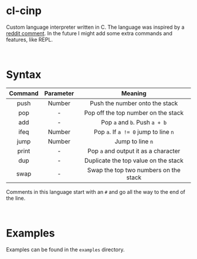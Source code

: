 # cl-cinp

Custom language interpreter written in C. The language was inspired by a [reddit comment](https://stackoverflow.com/questions/6887471/how-would-i-go-about-writing-an-interpreter-in-c). In the future I might add some extra commands and features, like REPL.

&nbsp;
# Syntax

| Command | Parameter | Meaning                               |
| :-----: | :-------: | :-----------------------------------: |
| push    | Number    | Push the number onto the stack        |
| pop     | -         | Pop off the top number on the stack   |
| add     | -         | Pop `a` and `b`. Push `a + b`         |
| ifeq    | Number    | Pop `a`. If `a != 0` jump to line `n` |
| jump    | Number    | Jump to line `n`                      |
| print   | -         | Pop `a` and output it as a character  |
| dup     | -         | Duplicate the top value on the stack  |
| swap    | -         | Swap the top two numbers on the stack |

Comments in this language start with an `#` and go all the way to the end of the line.

&nbsp;
# Examples

Examples can be found in the `examples` directory.
